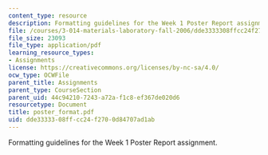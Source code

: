 ```yaml
---
content_type: resource
description: Formatting guidelines for the Week 1 Poster Report assignment.
file: /courses/3-014-materials-laboratory-fall-2006/dde3333308ffcc24f2700d84707ad1ab_poster_format.pdf
file_size: 23093
file_type: application/pdf
learning_resource_types:
- Assignments
license: https://creativecommons.org/licenses/by-nc-sa/4.0/
ocw_type: OCWFile
parent_title: Assignments
parent_type: CourseSection
parent_uid: 44c94210-7243-a72a-f1c8-ef367de020d6
resourcetype: Document
title: poster_format.pdf
uid: dde33333-08ff-cc24-f270-0d84707ad1ab
---
```

Formatting guidelines for the Week 1 Poster Report assignment.